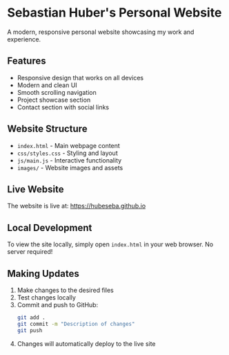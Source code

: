 # Sebastian Huber's Personal Website

A modern, responsive personal website showcasing my work and experience.

## Features

- Responsive design that works on all devices
- Modern and clean UI
- Smooth scrolling navigation
- Project showcase section
- Contact section with social links

## Website Structure

- `index.html` - Main webpage content
- `css/styles.css` - Styling and layout
- `js/main.js` - Interactive functionality
- `images/` - Website images and assets

## Live Website

The website is live at: https://hubeseba.github.io

## Local Development

To view the site locally, simply open `index.html` in your web browser. No server required!

## Making Updates

1. Make changes to the desired files
2. Test changes locally
3. Commit and push to GitHub:
   ```bash
   git add .
   git commit -m "Description of changes"
   git push
   ```
4. Changes will automatically deploy to the live site 